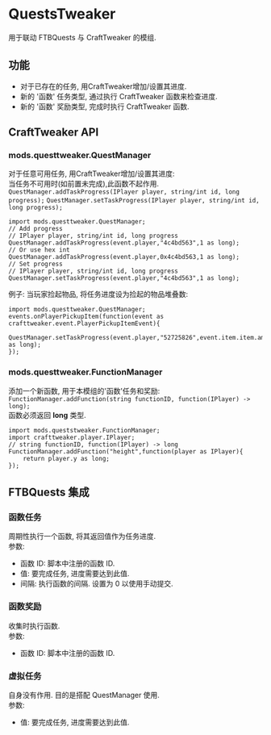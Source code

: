 # QuestsTweaker
用于联动 FTBQuests 与 CraftTweaker 的模组.   

## 功能
- 对于已存在的任务, 用CraftTweaker增加/设置其进度.  
- 新的 '函数' 任务类型, 通过执行 CraftTweaker 函数来检查进度.  
- 新的 '函数' 奖励类型, 完成时执行 CraftTweaker 函数.  

## CraftTweaker API
### mods.questtweaker.QuestManager
对于任意可用任务, 用CraftTweaker增加/设置其进度:  
当任务不可用时(如前置未完成),此函数不起作用.  
`QuestManager.addTaskProgress(IPlayer player, string/int id, long progress);`
`QuestManager.setTaskProgress(IPlayer player, string/int id, long progress);`
```
import mods.questtweaker.QuestManager;
// Add progress
// IPlayer player, string/int id, long progress
QuestManager.addTaskProgress(event.player,"4c4bd563",1 as long);
// Or use hex int
QuestManager.addTaskProgress(event.player,0x4c4bd563,1 as long);
// Set progress
// IPlayer player, string/int id, long progress
QuestManager.setTaskProgress(event.player,"4c4bd563",1 as long);
```  
例子: 当玩家捡起物品, 将任务进度设为捡起的物品堆叠数:  
```
import mods.questtweaker.QuestManager;
events.onPlayerPickupItem(function(event as crafttweaker.event.PlayerPickupItemEvent){
    QuestManager.setTaskProgress(event.player,"52725826",event.item.item.amount as long);
});
```

### mods.questtweaker.FunctionManager
添加一个新函数, 用于本模组的'函数'任务和奖励:  
`FunctionManager.addFunction(string functionID, function(IPlayer) -> long);`  
函数必须返回 __long__ 类型.  
```
import mods.queststweaker.FunctionManager;
import crafttweaker.player.IPlayer;
// string functionID, function(IPlayer) -> long
FunctionManager.addFunction("height",function(player as IPlayer){
    return player.y as long;
});
```

## FTBQuests 集成
### 函数任务
周期性执行一个函数, 将其返回值作为任务进度.  
参数:  
- 函数 ID: 脚本中注册的函数 ID.  
- 值: 要完成任务, 进度需要达到此值.  
- 间隔: 执行函数的间隔. 设置为 0 以使用手动提交.  

### 函数奖励
收集时执行函数.  
参数:  
- 函数 ID: 脚本中注册的函数 ID.  

### 虚拟任务
自身没有作用. 目的是搭配 QuestManager 使用.  
参数:  
- 值: 要完成任务, 进度需要达到此值.  